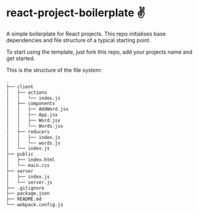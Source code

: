 # react-project-boilerplate ✌️
A simple boilerplate for React projects. This repo initialises base dependencies and file structure of a typical starting point.

To start using the template, just fork this repo, add your projects name and get started. 


This is the structure of the file system:

```sh
.
├── client
│   ├── actions
│   │   └── index.js
│   ├── components
│   │   ├── AddWord.jsx
│   │   ├── App.jsx
│   │   ├── Word.jsx
│   │   └── Words.jsx
│   ├── reducers
│   │   ├── index.js
│   │   └── words.js
│   └── index.js
├── public
│   ├── index.html
│   └── main.css
├── server
│   ├── index.js
│   └── server.js
├── .gitignore
├── package.json
├── README.md
└── webpack.config.js
